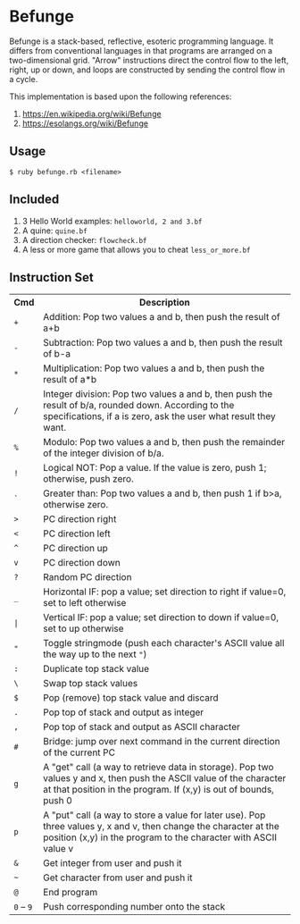 # Befunge

Befunge is a stack-based, reflective, esoteric programming language. It differs from conventional languages in that programs are arranged on a two-dimensional grid. "Arrow" instructions direct the control flow to the left, right, up or down, and loops are constructed by sending the control flow in a cycle.

This implementation is based upon the following references:
1. https://en.wikipedia.org/wiki/Befunge
2. https://esolangs.org/wiki/Befunge


## Usage
```
$ ruby befunge.rb <filename>
```

## Included

1. 3 Hello World examples: `helloworld, 2 and 3.bf`
2. A quine: `quine.bf`
3. A direction checker: `flowcheck.bf`
4. A less or more game that allows you to cheat `less_or_more.bf`

## Instruction Set
<table>
<tr>
<th>Cmd
</th>
<th>Description
</th></tr>
<tr>
<td><code>+</code>
</td>
<td>Addition: Pop two values a and b, then push the result of a+b
</td></tr>
<tr>
<td><code>-</code>
</td>
<td>Subtraction: Pop two values a and b, then push the result of b-a
</td></tr>
<tr>
<td><code>*</code>
</td>
<td>Multiplication: Pop two values a and b, then push the result of a*b
</td></tr>
<tr>
<td><code>/</code>
</td>
<td>Integer division: Pop two values a and b, then push the result of b/a, rounded down. According to the specifications, if a is zero, ask the user what result they want.
</td></tr>
<tr>
<td><code>%</code>
</td>
<td>Modulo: Pop two values a and b, then push the remainder of the integer division of b/a.
</td></tr>
<tr>
<td><code>!</code>
</td>
<td>Logical NOT: Pop a value. If the value is zero, push 1; otherwise, push zero.
</td></tr>
<tr>
<td><code>`</code>
</td>
<td>Greater than: Pop two values a and b, then push 1 if b&gt;a, otherwise zero.
</td></tr>
<tr>
<td><code>&gt;</code>
</td>
<td>PC direction right
</td></tr>
<tr>
<td><code>&lt;</code>
</td>
<td>PC direction left
</td></tr>
<tr>
<td><code>^</code>
</td>
<td>PC direction up
</td></tr>
<tr>
<td><code>v</code>
</td>
<td>PC direction down
</td></tr>
<tr>
<td><code>?</code>
</td>
<td>Random PC direction
</td></tr>
<tr>
<td><code>_</code>
</td>
<td>Horizontal IF: pop a value; set direction to right if value=0, set to left otherwise
</td></tr>
<tr>
<td><code>|</code>
</td>
<td>Vertical IF: pop a value; set direction to down if value=0, set to up otherwise
</td></tr>
<tr>
<td><code>"</code>
</td>
<td>Toggle stringmode (push each character's ASCII value all the way up to the next <code>"</code>)
</td></tr>
<tr>
<td><code>:</code>
</td>
<td>Duplicate top stack value
</td></tr>
<tr>
<td><code>\</code>
</td>
<td>Swap top stack values
</td></tr>
<tr>
<td><code>$</code>
</td>
<td>Pop (remove) top stack value and discard
</td></tr>
<tr>
<td><code>.</code>
</td>
<td>Pop top of stack and output as integer
</td></tr>
<tr>
<td><code>,</code>
</td>
<td>Pop top of stack and output as ASCII character
</td></tr>
<tr>
<td><code>#</code>
</td>
<td>Bridge: jump over next command in the current direction of the current PC
</td></tr>
<tr>
<td><code>g</code>
</td>
<td>A "get" call (a way to retrieve data in storage). Pop two values y and x, then push the ASCII value of the character at that position in the program. If (x,y) is out of bounds, push 0
</td></tr>
<tr>
<td><code>p</code>
</td>
<td>A "put" call (a way to store a value for later use). Pop three values y, x and v, then change the character at the position (x,y) in the program to the character with ASCII value v
</td></tr>
<tr>
<td><code>&amp;</code>
</td>
<td>Get integer from user and push it
</td></tr>
<tr>
<td><code>~</code>
</td>
<td>Get character from user and push it
</td></tr>
<tr>
<td><code>@</code>
</td>
<td>End program
</td></tr>
<tr>
<td><code>0</code> – <code>9</code>
</td>
<td>Push corresponding number onto the stack
</td></tr></table>

